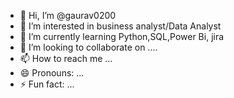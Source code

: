 - 👋 Hi, I’m @gaurav0200
- 👀 I’m interested in business analyst/Data Analyst
- 🌱 I’m currently learning Python,SQL,Power Bi, jira
- 💞️ I’m looking to collaborate on ....
- 📫 How to reach me ...
- 😄 Pronouns: ...
- ⚡ Fun fact: ...

<!---
gaurav0200/gaurav0200 is a ✨ special ✨ repository because its `README.md` (this file) appears on your GitHub profile.
You can click the Preview link to take a look at your changes.
--->
